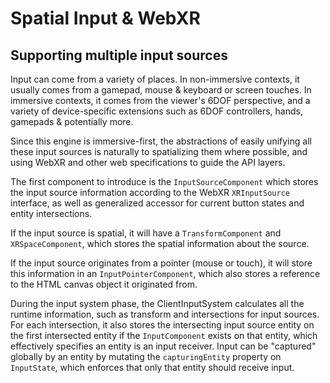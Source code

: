 # Spatial Input & WebXR

## Supporting multiple input sources

Input can come from a variety of places. In non-immersive contexts, it usually comes from a gamepad, mouse & keyboard or screen touches. In immersive contexts, it comes from the viewer's 6DOF perspective, and a variety of device-specific extensions such as 6DOF controllers, hands, gamepads & potentially more.

Since this engine is immersive-first, the abstractions of easily unifying all these input sources is naturally to spatializing them where possible, and using WebXR and other web specifications to guide the API layers.

The first component to introduce is the `InputSourceComponent` which stores the input source information according to the WebXR `XRInputSource` interface, as well as generalized accessor for current button states and entity intersections.

If the input source is spatial, it will have a `TransformComponent` and `XRSpaceComponent`, which stores the spatial information about the source.

If the input source originates from a pointer (mouse or touch), it will store this information in an `InputPointerComponent`, which also stores a reference to the HTML canvas object it originated from.

During the input system phase, the ClientInputSystem calculates all the runtime information, such as transform and intersections for input sources. For each intersection, it also stores the intersecting input source entity on the first intersected entity if the `InputComponent` exists on that entity, which effectively specifies an entity is an input receiver. Input can be "captured" globally by an entity by mutating the `capturingEntity` property on `InputState`, which enforces that only that entity should receive input.